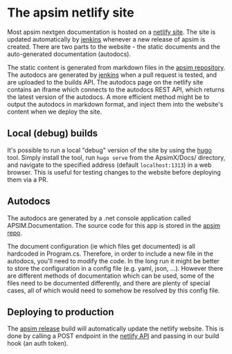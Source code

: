 # The apsim netlify site

Most apsim nextgen documentation is hosted on a [netlify site](https://apsimnextgeneration.netlify.com). The site is updated automatically by [jenkins](jenkins.md) whenever a new release of apsim is created. There are two parts to the website - the static documents and the auto-generated documentation (autodocs).

The static content is generated from markdown files in the [apsim repository](https://github.com/APSIMInitiative/ApsimX/tree/master/Docs). The autodocs are generated by [jenkins](jenkins.md) when a pull request is tested, and are uploaded to the builds API. The autodocs page on the netlify site contains an iframe which connects to the autodocs REST API, which returns the latest version of the autodocs. A more efficient method might be to output the autodocs in markdown format, and inject them into the website's content when we deploy the site.

## Local (debug) builds

It's possible to run a local "debug" version of the site by using the [hugo](https://gohugo.io/) tool. Simply install the tool, run `hugo serve` from the ApsimX/Docs/ directory, and navigate to the specified address (default `localhost:1313`) in a web browser. This is useful for testing changes to the website before deploying them via a PR.

## Autodocs

The autodocs are generated by a .net console application called APSIM.Documentation. The source code for this app is stored in the [apsim repo](https://github.com/APSIMInitiative/ApsimX/tree/master/APSIM.Documentation).

The document configuration (ie which files get documented) is all hardcoded in Program.cs. Therefore, in order to include a new file in the autodocs, you'll need to modify the code. In the long run it might be better to store the configuration in a config file (e.g. yaml, json, ...). However there are different methods of documentation which can be used, some of the files need to be documented differently, and there are plenty of special cases, all of which would need to somehow be resolved by this config file.

## Deploying to production

The [apsim release](jenkins.md) build will automatically update the netlify website. This is done by calling a POST endpoint in the [netlify API](https://open-api.netlify.com/) and passing in our build hook (an auth token).
